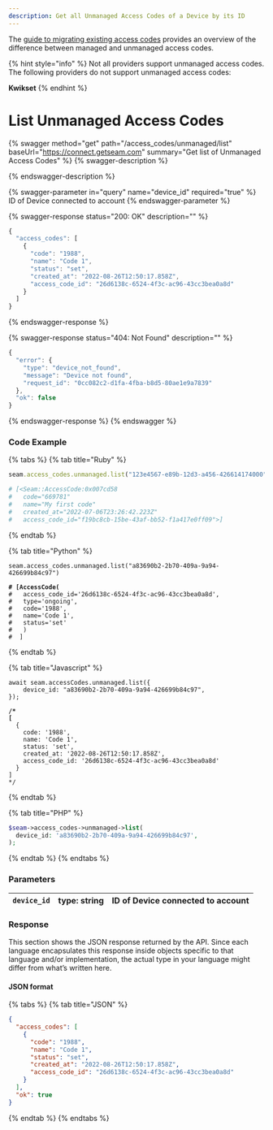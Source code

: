 ```yaml
---
description: Get all Unmanaged Access Codes of a Device by its ID
---
```


The [guide to migrating existing access codes](/docs/device-guides/migrating-existing-codes.md) provides an overview of the difference between
managed and unmanaged access codes.

{% hint style="info" %}
Not all providers support unmanaged access codes. The following providers do not support unmanaged access codes:

**Kwikset**
{% endhint %}

# List Unmanaged Access Codes

{% swagger method="get" path="/access_codes/unmanaged/list" baseUrl="https://connect.getseam.com" summary="Get list of Unmanaged Access Codes" %}
{% swagger-description %}

{% endswagger-description %}

{% swagger-parameter in="query" name="device_id" required="true" %}
ID of Device connected to account
{% endswagger-parameter %}

{% swagger-response status="200: OK" description="" %}

```javascript
{
  "access_codes": [
    {
      "code": "1988",
      "name": "Code 1",
      "status": "set",
      "created_at": "2022-08-26T12:50:17.858Z",
      "access_code_id": "26d6138c-6524-4f3c-ac96-43cc3bea0a8d"
    }
  ]
}
```

{% endswagger-response %}

{% swagger-response status="404: Not Found" description="" %}

```javascript
{
  "error": {
    "type": "device_not_found",
    "message": "Device not found",
    "request_id": "0cc082c2-d1fa-4fba-b8d5-80ae1e9a7839"
  },
  "ok": false
}
```

{% endswagger-response %}
{% endswagger %}

### Code Example

{% tabs %}
{% tab title="Ruby" %}

```ruby
seam.access_codes.unmanaged.list("123e4567-e89b-12d3-a456-426614174000")

# [<Seam::AccessCode:0x007cd58
#   code="669781"
#   name="My first code"
#   created_at="2022-07-06T23:26:42.223Z"
#   access_code_id="f19bc8cb-15be-43af-bb52-f1a417e0ff09">]
```

{% endtab %}

{% tab title="Python" %}

<pre class="language-python"><code class="lang-python">seam.access_codes.unmanaged.list("a83690b2-2b70-409a-9a94-426699b84c97")
<strong>
</strong><strong># [AccessCode(
</strong>#   access_code_id='26d6138c-6524-4f3c-ac96-43cc3bea0a8d', 
#   type='ongoing', 
#   code='1988', 
#   name='Code 1', 
#   status='set'
#   )
#  ]
</code></pre>

{% endtab %}

{% tab title="Javascript" %}

<pre class="language-javascript"><code class="lang-javascript">await seam.accessCodes.unmanaged.list({
    device_id: "a83690b2-2b70-409a-9a94-426699b84c97",
});
<strong>
</strong><strong>/*
</strong><strong>[
</strong>  {
    code: '1988',
    name: 'Code 1',
    status: 'set',
    created_at: '2022-08-26T12:50:17.858Z',
    access_code_id: '26d6138c-6524-4f3c-ac96-43cc3bea0a8d'
  }
]
*/
</code></pre>

{% endtab %}

{% tab title="PHP" %}

```php
$seam->access_codes->unmanaged->list(
  device_id: 'a83690b2-2b70-409a-9a94-426699b84c97',
);
```

{% endtab %}
{% endtabs %}

### Parameters

| `device_id` | type: string | ID of Device connected to account |
| ----------- | ------------ | --------------------------------- |

### Response

This section shows the JSON response returned by the API. Since each language encapsulates this response inside objects specific to that language and/or implementation, the actual type in your language might differ from what’s written here.

#### JSON format

{% tabs %}
{% tab title="JSON" %}

```json
{
  "access_codes": [
    {
      "code": "1988",
      "name": "Code 1",
      "status": "set",
      "created_at": "2022-08-26T12:50:17.858Z",
      "access_code_id": "26d6138c-6524-4f3c-ac96-43cc3bea0a8d"
    }
  ],
  "ok": true
}
```

{% endtab %}
{% endtabs %}
